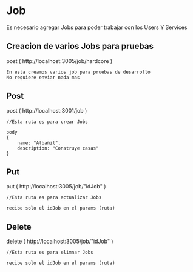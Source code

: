 # Job
Es necesario agregar Jobs para poder trabajar con los Users Y Services

## Creacion de varios Jobs para pruebas

post ( http://localhost:3005/job/hardcore )
```
En esta creamos varios job para pruebas de desarrollo
No requiere enviar nada mas
```

## Post
post (  http://localhost:3001/job )
```
//Esta ruta es para crear Jobs

body
{
    name: "Albañil",
    description: "Construye casas"
}

```

## Put
put ( http://localhost:3005/job/"idJob" )
```
//Esta ruta es para actualizar Jobs

recibe solo el idJob en el params (ruta)
```

## Delete
delete ( http://localhost:3005/job/"idJob" )
```
//Esta ruta es para elimnar Jobs

recibe solo el idJob en el params (ruta)
```



